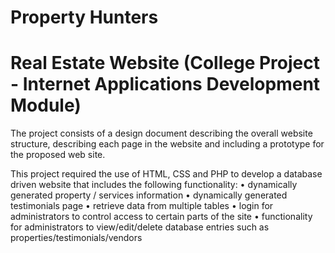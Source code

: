 # Property Hunters

# Real Estate Website (College Project - Internet Applications Development Module)

The project consists of a design document describing the overall website structure, describing
each page in the website and including a prototype for the proposed web site.<br/>

This project required the use of HTML, CSS and PHP to develop a database driven website that includes the following functionality:
• dynamically generated property / services information
• dynamically generated testimonials page
• retrieve data from multiple tables
• login for administrators to control access to certain parts of the site
• functionality for administrators to view/edit/delete database entries such as
properties/testimonials/vendors
